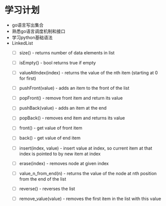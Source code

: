 # 学习计划
- go语言写出集合
- 熟悉go语言调度机制和接口
- 学习python基础语法
- LinkedList
     - [ ] size() - returns number of data elements in list
     - [ ] isEmpty() - bool returns true if empty
     - [ ] valueAtIndex(index) - returns the value of the nth item (starting at 0 for first)
     - [ ] pushFront(value) - adds an item to the front of the list
     - [ ] popFront() - remove front item and return its value
     - [ ] pushBack(value) - adds an item at the end
     - [ ] popBack() - removes end item and returns its value
     - [ ] front() - get value of front item
     - [ ] back() - get value of end item
     - [ ] insert(index, value) - insert value at index, so current item at that index is pointed to by new item at index
     
     - [ ] erase(index) - removes node at given index
     - [ ] value_n_from_end(n) - returns the value of the node at nth position from the end of the list
     - [ ] reverse() - reverses the list
     - [ ] remove_value(value) - removes the first item in the list with this value